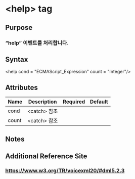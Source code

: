 # \<help> tag
## Purpose 
### “help” 이벤트를 처리합니다.
## Syntax
\<help
cond = "ECMAScript_Expression"
count = "Integer"/>



## Attributes
|Name |Description |Required |Default|
|-----|------------|---------|-------|
|cond |\<catch> 참조 |     |      |
|count|\<catch> 참조 | | |

## Notes

## Additional Reference Site
### https://www.w3.org/TR/voicexml20/#dml5.2.3
